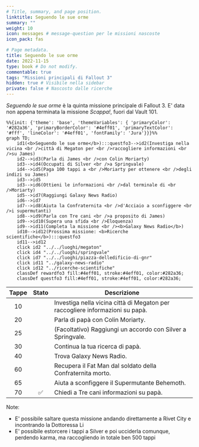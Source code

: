 ```yaml
---
# Title, summary, and page position.
linktitle: Seguendo le sue orme
summary: ""
weight: 10
icon: messages # message-question per le missioni nascoste
icon_pack: fas

# Page metadata.
title: Seguendo le sue orme
date: 2022-11-15
type: book # Do not modify.
commentable: true
tags: "Missioni principali di Fallout 3"
hidden: true # Visibile nella sidebar
private: false # Nascosto dalle ricerche
---
```


*Seguendo le sue orme* è la quinta missione principale di Fallout 3. E' data non appena terminata la missione *Scappa!*, fuori dal Vault 101.


```mermaid
%%{init: {'theme': 'base', 'themeVariables': { 'primaryColor': '#282a36', 'primaryBorderColor': '#4eff01', 'primaryTextColor': '#fff', 'lineColor': '#4eff01', 'fontFamily': 'Jura'}}}%%
graph TD;
    id1(<b>Seguendo le sue orme</b>):::questfo3-->id2(Investiga nella vicina <br />città di Megaton per <br />raccogliere informazioni <br />su James)
    id2-->id3(Parla di James <br />con Colin Moriarty)
    id3-->id4(Occupati di Silver <br />a Springvale)
    id4-->id5(Paga 100 tappi a <br />Moriarty per ottenere <br />degli indizi su James)
    id3-->id5
    id3-->id6(Ottieni le informazioni <br />dal terminale di <br />Moriarty)
    id5-->id7(Raggiungi Galaxy News Radio)
    id6-->id7
    id7-->id8(Aiuta la Confraternita <br />d'Acciaio a sconfiggere <br />i supermutanti)
    id8-->id9(Parla con Tre cani <br />a proposito di James)
    id9-->id10(Supera una sfida <br />Eloquenza)
    id9-->id11(Completa la missione <br /><b>Galaxy News Radio</b>)
    id10-->id12(Prossima missione: <b>Ricerche scientifiche</b>):::questfo3
    id11-->id12
    click id2 "../../luoghi/megaton"
    click id4 "../../luoghi/springvale"
    click id7 "../../luoghi/piazza-delledificio-di-gnr"
    click id11 "../galaxy-news-radio"
    click id12 "../ricerche-scientifiche"
    classDef rewardfo3 fill:#4eff01, stroke:#4eff01, color:#282a36;
    classDef questfo3 fill:#4eff01, stroke:#4eff01, color:#282a36;
```

| Tappe | Stato              | Descrizione                                                                   |
| :-----: | :------------------: | ----------------------------------------------------------------------------- |
| 10    |                    | Investiga nella vicina città di Megaton per raccogliere informazioni su papà. |
| 20    |                    | Parla di papà con Colin Moriarty.                                             |
| 25    |                    | (Facoltativo) Raggiungi un accordo con Silver a Springvale.                   |
| 30    |                    | Continua la tua ricerca di papà.                                              |
| 40    |                    | Trova Galaxy News Radio.                                                      |
| 60    |                    | Recupera il Fat Man dal soldato della Confraternita morto.                    |
| 65    |                    | Aiuta a sconfiggere il Supermutante Behemoth.                                 |
|  70     | :white_check_mark: | Chiedi a Tre cani informazioni su papà.                                       |


Note:
- E' possibile saltare questa missione andando direttamente a Rivet City e incontrando la Dottoressa Li
- E' possibile estorcere i tappi a Silver e poi ucciderla comunque, perdendo karma, ma raccogliendo in totale ben 500 tappi